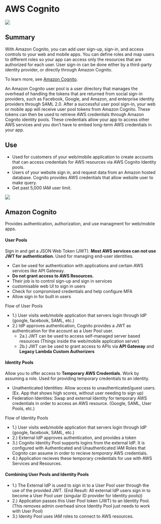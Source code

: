 # AWS Cognito

![](https://explore.skillbuilder.aws/files/a/w/aws_prod1_docebosaas_com/1721149200/GkyF8Mg8z4_WVdL503GbNw/tincan/1795780_1704469401_o_1hjd4l7tc11hedc913i09dklbhj_zip/assets/YZvKa7vr7fCGZt1s_egCNNphFBzbbCcAE.png)
## Summary

With Amazon Cognito, you can add user sign-up, sign-in, and access controls to your web and mobile apps. You can define roles and map users to different roles so your app can access only the resources that are authorized for each user. User sign-in can be done either by a third-party identity provider, or directly through Amazon Cognito.

To learn more, see [Amazon Cognito](https://aws.amazon.com/cognito/).

An Amazon Cognito user pool is a user directory that manages the overhead of handling the tokens that are returned from social sign-in providers, such as Facebook, Google, and Amazon, and enterprise identity providers through SAML 2.0. After a successful user pool sign-in, your web or mobile app will receive user pool tokens from Amazon Cognito. These tokens can then be used to retrieve AWS credentials through Amazon Cognito identity pools. These credentials allow your app to access other AWS services and you don’t have to embed long-term AWS credentials in your app.

## Use 

- Used for customers of your web/mobile application to create accounts that can access credentials for AWS resources via AWS Cognito Identity pools.
- Users of your website sign in, and request data from an Amazon hosted database. Cognito provides AWS credentials that allow website user to make query.
- Get past 5,000 IAM user limit.

![](https://explore.skillbuilder.aws/files/a/w/aws_prod1_docebosaas_com/1721149200/GkyF8Mg8z4_WVdL503GbNw/tincan/1795780_1704469401_o_1hjd4l7tc11hedc913i09dklbhj_zip/assets/YJiik1Nj7Sh097Oh_wm8pANm6aAzP_Zqk.jpg)


## Amazon Cognito

Provides authentication, authorization, and use managment for web/mobile apps. 

#### User Pools
Sign in and get a JSON Web Token (JWT). **Most AWS services can not use JWT for authentication.** Used for managing end-user identities.
- Can be used for authentication with applications and certain AWS services like API Gateway.
- **Do not grant access to AWS Resources.**
- Their job is to control sign-up and sign in services
- customisable web UI to sign in users
- Check for compromised credentials and help configure MFA
- Allow sign in for built in users

Flow of User Pools
- 1.) User visits web/mobile application that servers login through IdP (google, facebook, SAML, etc.)
- 2.) IdP approves authentication, Cognito provides a JWT as authentication for the account as a User Pool user.
  - 2a.) JWT can be used to access self-managed server based resources (Things inside the web/mobile application server)
  - 2b.) JWT can be used to grant access to APIs via **API Gateway** and **Legacy Lambda Custom Authorizers** 

#### Identity Pools
Allow you to offer access to **Temporary AWS Credentials**. Work by assuming a role. Used for providing temporary credentials to an identity.
- Unathenticated Identities: Allow access to unauthenticated/guest users. (Ex. App that shows high scores, without user needing to sign up)
- Federation Identites: Swap and external Identity for temporary AWS credentials in order to access an AWS resource. (Google, SAML, User Pools, etc.)

Flow of Identity Pools
- 1.) User visits web/mobile application that servers login through IdP (google, facebook, SAML, etc.)
- 2.) External IdP approves authentication, and provides a token
- 3.) Cognito Identity Pool supports logins from the external IdP. It is configured with Authenticated and Unauthenticated IAM Roles that Cognito can assume in order to recieve *temporary* AWS credentials.
- 4.) Application recieves these temporary credentials for use with AWS Services and Resources.

#### Combining User Pools and Identity Pools

- 1.) The External IdP is used to sign in to a User Pool user through the use of the provided JWT. (End Result: All external IdP users sign in to become a User Pool user (singular ID provider for Identity pools))
- 2.)  Application passes this User Pool token (JWT) to an Identity Pool. (This removes admin overhead since Identity Pool just needs to work with User Pool)
- 3.) Idenity Pool uses IAM roles to connect to AWS resources. 


